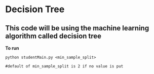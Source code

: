 Decision Tree
==============
This code will be using the machine learning algorithm called decision tree
--------------

**To run**

	python studentMain.py <min_sample_split> 

	#default of min_sample_split is 2 if no value is put
